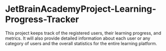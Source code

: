 # JetBrainAcademyProject-Learning-Progress-Tracker

This project keeps track of the registered users, their learning progress, and metrics. It will also provide detailed information about each user or any category of users and the overall statistics for the entire learning platform.
